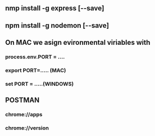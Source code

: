 ## nmp install -g express [--save]
## npm install -g nodemon [--save]
## On MAC we asign evironmental viriables with 
### process.env.PORT = ....
### export PORT=..... (MAC)
### set PORT = .....(WINDOWS)
## POSTMAN
### chrome://apps
### chrome://version
